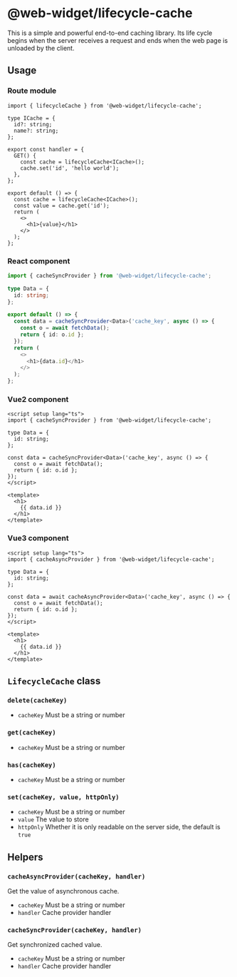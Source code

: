 # @web-widget/lifecycle-cache

This is a simple and powerful end-to-end caching library. Its life cycle begins when the server receives a request and ends when the web page is unloaded by the client.

## Usage

### Route module

```tsx
import { lifecycleCache } from '@web-widget/lifecycle-cache';

type ICache = {
  id?: string;
  name?: string;
};

export const handler = {
  GET() {
    const cache = lifecycleCache<ICache>();
    cache.set('id', 'hello world');
  },
};

export default () => {
  const cache = lifecycleCache<ICache>();
  const value = cache.get('id');
  return (
    <>
      <h1>{value}</h1>
    </>
  );
};
```

### React component

```ts
import { cacheSyncProvider } from '@web-widget/lifecycle-cache';

type Data = {
  id: string;
};

export default () => {
  const data = cacheSyncProvider<Data>('cache_key', async () => {
    const o = await fetchData();
    return { id: o.id };
  });
  return (
    <>
      <h1>{data.id}</h1>
    </>
  );
};
```

### Vue2 component

```vue
<script setup lang="ts">
import { cacheSyncProvider } from '@web-widget/lifecycle-cache';

type Data = {
  id: string;
};

const data = cacheSyncProvider<Data>('cache_key', async () => {
  const o = await fetchData();
  return { id: o.id };
});
</script>

<template>
  <h1>
    {{ data.id }}
  </h1>
</template>
```

### Vue3 component

```vue
<script setup lang="ts">
import { cacheAsyncProvider } from '@web-widget/lifecycle-cache';

type Data = {
  id: string;
};

const data = await cacheAsyncProvider<Data>('cache_key', async () => {
  const o = await fetchData();
  return { id: o.id };
});
</script>

<template>
  <h1>
    {{ data.id }}
  </h1>
</template>
```

## `LifecycleCache` class

### `delete(cacheKey)`

- `cacheKey` Must be a string or number

### `get(cacheKey)`

- `cacheKey` Must be a string or number

### `has(cacheKey)`

- `cacheKey` Must be a string or number

### `set(cacheKey, value, httpOnly)`

- `cacheKey` Must be a string or number
- `value` The value to store
- `httpOnly` Whether it is only readable on the server side, the default is `true`

## Helpers

### `cacheAsyncProvider(cacheKey, handler)`

Get the value of asynchronous cache.

- `cacheKey` Must be a string or number
- `handler` Cache provider handler

### `cacheSyncProvider(cacheKey, handler)`

Get synchronized cached value.

- `cacheKey` Must be a string or number
- `handler` Cache provider handler
